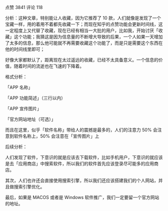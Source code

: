 点赞 3841 评论 118 

分析：这种文章，特别能让人收藏，因为它推荐了 10 款，人们就像是发现了一个宝藏一样，用的着用不着都先收藏一下；而现在知乎的点赞功能会更新时间线，这一定程度上又代替了收藏，现在已经有相当一大批的用户，比如我，开始讨厌「收藏」这个功能；我猜这是因为信息量的不断增大导致的后果，一个人如果一天增加了太多的信息，那么他可能就不再需要收藏这个功能了，而是只是需要这个东西在他的时间线里即可；

好像大家都默认了，距离现在太过遥远的收藏，已经不太具备意义。一个信息的价值，随着时间的流逝也在飞速的下降着。

格式分析：

「APP 名称」

「APP 功能简述」（三行以内）

「APP 宣传图片」

「官方网站地址（可选）」

而且在这里，似乎「软件名称」带给人的震撼是最多的，人们的注意力 50% 会注意到软件名称上，50% 会注意在「宣传图片」上

后续分析：

人们发现了软件，下意识的就是应该去下载软件，比如手机用户，下意识的就应该是去「应用商店」中搜索软件，所以我们的软件首先应该登录尽可能多的应用商店。

其次，人们也许还会直接使用搜索引擎，所以我们还应该搭建我们的个人网站，并且做搜索引擎优化。

最后，如果是 MACOS 或者是 Windows 软件推广，我们一定要留一个官方网站的地址。